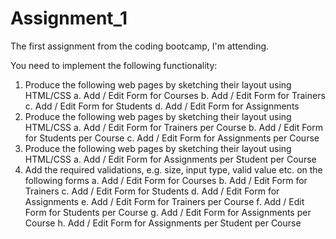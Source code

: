 # Assignment_1
The first assignment from the coding bootcamp, I'm attending.

You need to implement the following functionality:
1. Produce the following web pages by sketching their layout using HTML/CSS
    a. Add / Edit Form for Courses
    b. Add / Edit Form for Trainers
    c. Add / Edit Form for Students
    d. Add / Edit Form for Assignments
2. Produce the following web pages by sketching their layout using HTML/CSS
    a. Add / Edit Form for Trainers per Course
    b. Add / Edit Form for Students per Course
    c. Add / Edit Form for Assignments per Course
3. Produce the following web pages by sketching their layout using HTML/CSS
    a. Add / Edit Form for Assignments per Student per Course
4. Add the required validations, e.g. size, input type, valid value etc. on the following forms
    a. Add / Edit Form for Courses 
    b. Add / Edit Form for Trainers 
    c. Add / Edit Form for Students 
    d. Add / Edit Form for Assignments 
    e. Add / Edit Form for Trainers per Course 
    f. Add / Edit Form for Students per Course 
    g. Add / Edit Form for Assignments per Course 
    h. Add / Edit Form for Assignments per Student per Course

